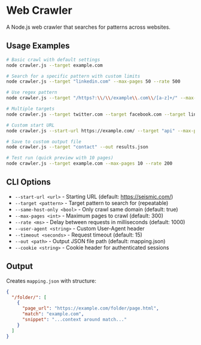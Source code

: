 # Web Crawler

A Node.js web crawler that searches for patterns across websites.

## Usage Examples

```bash
# Basic crawl with default settings
node crawler.js --target example.com

# Search for a specific pattern with custom limits
node crawler.js --target "linkedin.com" --max-pages 50 --rate 500

# Use regex pattern
node crawler.js --target "/https?:\\/\\/example\\.com\\/[a-z]+/" --max-pages 100

# Multiple targets
node crawler.js --target twitter.com --target facebook.com --target linkedin.com

# Custom start URL
node crawler.js --start-url https://example.com/ --target "api" --max-pages 20

# Save to custom output file
node crawler.js --target "contact" --out results.json

# Test run (quick preview with 10 pages)
node crawler.js --target example.com --max-pages 10 --rate 200
```

## CLI Options

- `--start-url <url>` - Starting URL (default: https://seismic.com/)
- `--target <pattern>` - Target pattern to search for (repeatable)
- `--same-host-only <bool>` - Only crawl same domain (default: true)
- `--max-pages <int>` - Maximum pages to crawl (default: 300)
- `--rate <ms>` - Delay between requests in milliseconds (default: 1000)
- `--user-agent <string>` - Custom User-Agent header
- `--timeout <seconds>` - Request timeout (default: 15)
- `--out <path>` - Output JSON file path (default: mapping.json)
- `--cookie <string>` - Cookie header for authenticated sessions

## Output

Creates `mapping.json` with structure:
```json
{
  "/folder/": [
    {
      "page_url": "https://example.com/folder/page.html",
      "match": "example.com",
      "snippet": "...context around match..."
    }
  ]
}
```
